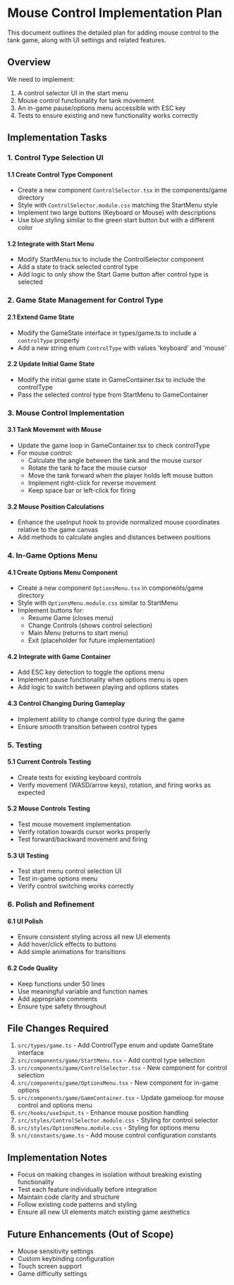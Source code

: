 # Mouse Control Implementation Plan

This document outlines the detailed plan for adding mouse control to the tank game, along with UI settings and related features.

## Overview

We need to implement:
1. A control selector UI in the start menu
2. Mouse control functionality for tank movement
3. An in-game pause/options menu accessible with ESC key
4. Tests to ensure existing and new functionality works correctly

## Implementation Tasks

### 1. Control Type Selection UI

#### 1.1 Create Control Type Component
- Create a new component `ControlSelector.tsx` in the components/game directory
- Style with `ControlSelector.module.css` matching the StartMenu style
- Implement two large buttons (Keyboard or Mouse) with descriptions
- Use blue styling similar to the green start button but with a different color

#### 1.2 Integrate with Start Menu
- Modify StartMenu.tsx to include the ControlSelector component
- Add a state to track selected control type
- Add logic to only show the Start Game button after control type is selected

### 2. Game State Management for Control Type

#### 2.1 Extend Game State
- Modify the GameState interface in types/game.ts to include a `controlType` property
- Add a new string enum `ControlType` with values 'keyboard' and 'mouse'

#### 2.2 Update Initial Game State
- Modify the initial game state in GameContainer.tsx to include the controlType
- Pass the selected control type from StartMenu to GameContainer

### 3. Mouse Control Implementation

#### 3.1 Tank Movement with Mouse
- Update the game loop in GameContainer.tsx to check controlType
- For mouse control:
  - Calculate the angle between the tank and the mouse cursor
  - Rotate the tank to face the mouse cursor
  - Move the tank forward when the player holds left mouse button
  - Implement right-click for reverse movement
  - Keep space bar or left-click for firing

#### 3.2 Mouse Position Calculations
- Enhance the useInput hook to provide normalized mouse coordinates relative to the game canvas
- Add methods to calculate angles and distances between positions

### 4. In-Game Options Menu

#### 4.1 Create Options Menu Component
- Create a new component `OptionsMenu.tsx` in components/game directory
- Style with `OptionsMenu.module.css` similar to StartMenu
- Implement buttons for:
  - Resume Game (closes menu)
  - Change Controls (shows control selection)
  - Main Menu (returns to start menu)
  - Exit (placeholder for future implementation)

#### 4.2 Integrate with Game Container
- Add ESC key detection to toggle the options menu
- Implement pause functionality when options menu is open
- Add logic to switch between playing and options states

#### 4.3 Control Changing During Gameplay
- Implement ability to change control type during the game
- Ensure smooth transition between control types

### 5. Testing

#### 5.1 Current Controls Testing
- Create tests for existing keyboard controls
- Verify movement (WASD/arrow keys), rotation, and firing works as expected

#### 5.2 Mouse Controls Testing
- Test mouse movement implementation
- Verify rotation towards cursor works properly
- Test forward/backward movement and firing

#### 5.3 UI Testing
- Test start menu control selection UI
- Test in-game options menu
- Verify control switching works correctly

### 6. Polish and Refinement

#### 6.1 UI Polish
- Ensure consistent styling across all new UI elements
- Add hover/click effects to buttons
- Add simple animations for transitions

#### 6.2 Code Quality
- Keep functions under 50 lines
- Use meaningful variable and function names
- Add appropriate comments
- Ensure type safety throughout

## File Changes Required

1. `src/types/game.ts` - Add ControlType enum and update GameState interface
2. `src/components/game/StartMenu.tsx` - Add control type selection
3. `src/components/game/ControlSelector.tsx` - New component for control selection
4. `src/components/game/OptionsMenu.tsx` - New component for in-game options
5. `src/components/game/GameContainer.tsx` - Update gameloop for mouse control and options menu
6. `src/hooks/useInput.ts` - Enhance mouse position handling
7. `src/styles/ControlSelector.module.css` - Styling for control selector
8. `src/styles/OptionsMenu.module.css` - Styling for options menu
9. `src/constants/game.ts` - Add mouse control configuration constants

## Implementation Notes

- Focus on making changes in isolation without breaking existing functionality
- Test each feature individually before integration
- Maintain code clarity and structure
- Follow existing code patterns and styling
- Ensure all new UI elements match existing game aesthetics

## Future Enhancements (Out of Scope)

- Mouse sensitivity settings
- Custom keybinding configuration
- Touch screen support
- Game difficulty settings